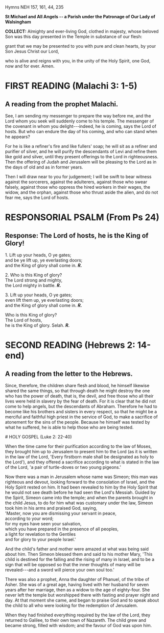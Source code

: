 Hymns NEH 157, 161, 44, 235

**St Michael and All Angels -- a Parish under the Patronage of Our Lady
of Walsingham**

**COLLECT:** Almighty and ever-living God, clothed in majesty, whose
beloved Son was this day presented in the Temple in substance of our
flesh:

grant that we may be presented to you with pure and clean hearts, by
your Son Jesus Christ our Lord,

who is alive and reigns with you, in the unity of the Holy Spirit, one
God, now and for ever. Amen.

# FIRST READING (Malachi 3: 1-5)

## A reading from the prophet Malachi.

See, I am sending my messenger to prepare the way before me, and the
Lord whom you seek will suddenly come to his temple. The messenger of
the covenant in whom you delight---indeed, he is coming, says
the Lord of hosts. But who can endure the day of his coming, and who can
stand when he appears?

For he is like a refiner's fire and like fullers' soap; he will sit as a
refiner and purifier of silver, and he will purify the descendants of
Levi and refine them like gold and silver, until they present offerings
to the Lord in righteousness. Then the offering of Judah and Jerusalem
will be pleasing to the Lord as in the days of old and as in former
years.

Then I will draw near to you for judgement; I will be swift to bear
witness against the sorcerers, against the adulterers, against those who
swear falsely, against those who oppress the hired workers in their
wages, the widow, and the orphan, against those who thrust aside the
alien, and do not fear me, says the Lord of hosts.

# RESPONSORIAL PSALM (From Ps 24)

## Response: The Lord of hosts, he is the King of Glory!


1\. Lift up your heads, O ye gates;\
and be ye lift up, ye everlasting doors;\
and the King of glory shall come in. ***R.***

2\. Who is this King of glory?\
The Lord strong and mighty,\
the Lord mighty in battle. ***R.***

3\. Lift up your heads, O ye gates;\
even lift them up, ye everlasting doors;\
and the King of glory shall come in. ***R.***

Who is this King of glory?\
The Lord of hosts,\
he is the King of glory. Selah. ***R.***

# SECOND READING (Hebrews 2: 14-end)

## A reading from the letter to the Hebrews.

Since, therefore, the children share flesh and blood, he himself
likewise shared the same things, so that through death he might destroy
the one who has the power of death, that is, the devil, and free those
who all their lives were held in slavery by the fear of death. For it is
clear that he did not come to help angels, but the descendants of
Abraham. Therefore he had to become like his brothers and sisters in
every respect, so that he might be a merciful and faithful high priest
in the service of God, to make a sacrifice of atonement for the sins of
the people. Because he himself was tested by what he suffered, he is
able to help those who are being tested.

# HOLY GOSPEL (Luke 2: 22-40)

When the time came for their purification according to the law of Moses,
they brought him up to Jerusalem to present him to the Lord (as it is
written in the law of the Lord, 'Every firstborn male shall be
designated as holy to the Lord'), and they offered a sacrifice according
to what is stated in the law of the Lord, 'a pair of turtle-doves or two
young pigeons.'

Now there was a man in Jerusalem whose name was Simeon; this man was
righteous and devout, looking forward to the consolation of Israel, and
the Holy Spirit rested on him. It had been revealed to him by the Holy
Spirit that he would not see death before he had seen the Lord's
Messiah. Guided by the Spirit, Simeon came into the temple; and when the
parents brought in the child Jesus, to do for him what was customary
under the law, Simeon took him in his arms and praised God, saying,\
'Master, now you are dismissing your servant in peace,\
   according to your word;\
for my eyes have seen your salvation,\
   which you have prepared in the presence of all peoples,\
a light for revelation to the Gentiles\
   and for glory to your people Israel.'

And the child's father and mother were amazed at what was being said
about him. Then Simeon blessed them and said to his mother Mary, 'This
child is destined for the falling and the rising of many in Israel, and
to be a sign that will be opposed so that the inner thoughts of many
will be revealed---and a sword will pierce your own soul too.'

There was also a prophet, Anna the daughter of Phanuel, of the tribe of
Asher. She was of a great age, having lived with her husband for seven
years after her marriage, then as a widow to the age of eighty-four. She
never left the temple but worshipped there with fasting and prayer night
and day. At that moment she came, and began to praise God and to speak
about the child to all who were looking for the redemption of Jerusalem.

When they had finished everything required by the law of the Lord, they
returned to Galilee, to their own town of Nazareth. The child grew and
became strong, filled with wisdom; and the favour of God was upon him.

